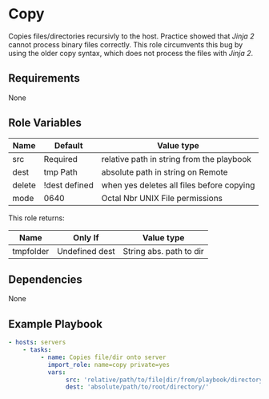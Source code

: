 Copy
====

Copies files/directories recursivly to the host. Practice showed that
_Jinja 2_ cannot process binary files correctly. This role circumvents
this bug by using the older copy syntax, which does not process the
files with _Jinja 2_.

Requirements
------------

None

Role Variables
--------------

| Name    | Default       | Value type                                 |
| --------|---------------|--------------------------------------------|
| src     | Required      | relative path in string from the playbook  |
| dest    | tmp Path      | absolute path in string on Remote          |
| delete  | !dest defined | when yes deletes all files before copying  |
| mode    | 0640          | Octal Nbr UNIX File permissions            |

This role returns:

| Name     | Only If        | Value type              |
| ---------|----------------|-------------------------|
| tmpfolder| Undefined dest | String abs. path to dir |

Dependencies
------------

None

Example Playbook
----------------

```yaml
- hosts: servers
    - tasks:
         - name: Copies file/dir onto server
           import_role: name=copy private=yes
           vars:
                src: 'relative/path/to/file|dir/from/playbook/directory'
                dest: 'absolute/path/to/root/directory/'
```
